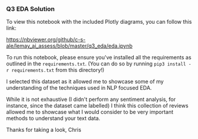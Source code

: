 ### Q3 EDA Solution

To view this notebook with the included Plotly diagrams, you can follow this link:

https://nbviewer.org/github/c-s-ale/lemay_ai_assess/blob/master/q3_eda/eda.ipynb

To run this notebook, please ensure you've installed all the requirements as outlined in the `requirements.txt`. (You can do so by running `pip3 install -r requirements.txt` from this directory!)

I selected this dataset as it allowed me to showcase some of my understanding of the techniques used in NLP focused EDA. 

While it is not exhaustive (I didn't perform any sentiment analysis, for instance, since the dataset came labelled) I think this collection of reviews allowed me to showcase what I would consider to be very important methods to understand your text data.

Thanks for taking a look,
Chris
